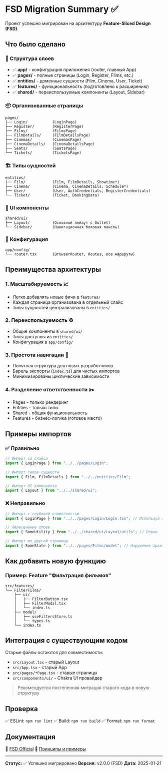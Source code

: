 # FSD Migration Summary ✅

Проект успешно мигрирован на архитектуру **Feature-Sliced Design (FSD)**.

## Что было сделано

### 📂 Структура слоев
- ✅ **app/** - конфигурация приложения (router, главный App)
- ✅ **pages/** - полные страницы (Login, Register, Films, etc.)
- ✅ **entities/** - доменные сущности (Film, Cinema, User, Ticket)
- ✅ **features/** - функциональность (подготовлено к расширению)
- ✅ **shared/** - переиспользуемые компоненты (Layout, Sidebar)

### 📦 Организованные страницы
```
pages/
├── Login/           (LoginPage)
├── Register/        (RegisterPage)
├── Films/           (FilmsPage)
├── FilmDetails/     (FilmDetailsPage)
├── Cinemas/         (CinemasPage)
├── CinemaDetails/   (CinemaDetailsPage)
├── Seats/           (SeatsPage)
└── Tickets/         (TicketsPage)
```

### 🏗️ Типы сущностей
```
entities/
├── Film/            (Film, FilmDetails, Showtime*)
├── Cinema/          (Cinema, CinemaDetails, Schedule*)
├── User/            (User, AuthCredentials, RegisterCredentials)
└── Ticket/          (Ticket, BookingData)
```

### 🎨 UI компоненты
```
shared/ui/
├── Layout/          (Основной лейаут с Outlet)
└── Sidebar/         (Навигационная боковая панель)
```

### 🔧 Конфигурация
```
app/config/
└── router.tsx       (BrowserRouter, Routes, все маршруты)
```

## Преимущества архитектуры

### 1. **Масштабируемость** 📈
- Легко добавлять новые фичи в `features/`
- Каждая страница организована в отдельный слайс
- Типы сущностей централизованы в `entities/`

### 2. **Переиспользуемость** ♻️
- Общие компоненты в `shared/ui/`
- Типы доступны из `entities/`
- Конфигурация в `app/config/`

### 3. **Простота навигации** 🧭
- Понятная структура для новых разработчиков
- Барель экспорты (`index.ts`) для чистых импортов
- Минимизированы циклические зависимости

### 4. **Разделение ответственности** ✂️
- Pages - только рендеринг
- Entities - только типы
- Shared - общая функциональность
- Features - бизнес-логика (готовое место)

## Примеры импортов

### ✅ Правильно
```typescript
// Импорт со слайса
import { LoginPage } from "../../pages/Login";

// Импорт типов сущности
import { Film, FilmDetails } from "../../entities/Film";

// Импорт UI компонента
import { Layout } from "../../shared/ui";
```

### ❌ Неправильно
```typescript
// Импорт с глубокой вложенностью
import { LoginPage } from "../../pages/Login/Login.tsx"; // Используй index.ts

// Пересечение слоев
import { SomeUtility } from "../../shared/ui/Layout/utils"; // Плохо

// Импорт из другой страницы
import { SomeState } from "../../pages/Films/model"; // Нарушение архитектуры
```

## Как добавить новую функцию

### Пример: Feature "Фильтрация фильмов"
```
src/features/
└── FilterFilms/
    ├── ui/
    │   ├── FilterButton.tsx
    │   ├── FilterModal.tsx
    │   └── index.ts
    ├── model/
    │   ├── useFiltersStore.ts
    │   └── types.ts
    └── index.ts
```

## Интеграция с существующим кодом

Старые файлы остаются для совместимости:
- `src/Layout.tsx` - старый Layout
- `src/App.tsx` - старый App
- `src/pages/*Page.tsx` - старые страницы
- `src/components/ui/` - Chakra UI провайдер

> Рекомендуется постепенная миграция старого кода в новую структуру

## Проверка

✅ ESLint: `npm run lint`
✅ Build: `npm run build`
✅ Format: `npm run format`

## Документация

📖 [FSD Official](https://feature-sliced.design/)
📖 [Принципы и примеры](./FSD_STRUCTURE.md)

---

**Статус:** ✅ Успешно мигрировано
**Версия:** v2.0.0 (FSD)
**Дата:** 2025-01-21
